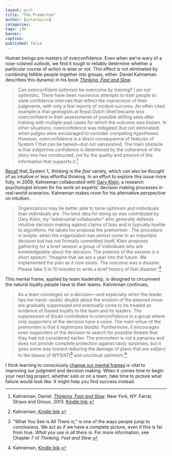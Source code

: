 ```yaml
---
layout: post
title: "The Premortem"
author: [potatowire]
categories: 
tags: jdm 
banner: 
caption: 
published: false
---
```


Human beings are masters of overconfidence. Even when we're wary of a rose-colored outlook, we find it tough to reliably determine whether a particular course of action is wise or not. This effect is not eliminated by combining fallible people together into groups, either. Daniel Kahneman describes this dynamic in his book [*Thinking, Fast and Slow*][1].

> Can overconfident optimism be overcome by training? I am not optimistic. There have been numerous attempts to train people to state confidence intervals that reflect the imprecision of their judgments, with only a few reports of modest success. An often cited example is that geologists at Royal Dutch Shell became less overconfident in their assessments of possible drilling sites after training with multiple past cases for which the outcome was known. In other situations, overconfidence was mitigated (but not eliminated) when judges were encouraged to consider competing hypotheses. However, overconfidence is a direct consequence of features of System 1 that can be tamed—but not vanquished. The main obstacle is that subjective confidence is determined by the coherence of the story one has constructed, not by the quality and amount of the information that supports it.[^1]

[Recall][4] that_System 1_ thinking is the _fast_ variety, which can also be thought of as intuitive or less effortful thinking. In an effort to explore this issue more fully, in 2009, Kahneman collaborated with [Gary Klein][5], a research psychologist known for his work on experts' decision making processes in real-world scenarios. Kahneman makes room for his alternative perspective on intuition.

> Organizations may be better able to tame optimism and individuals than individuals are. The best idea for doing so was contributed by Gary Klein, my “adversarial collaborator” who generally defends intuitive decision making against claims of bias and is typically hostile to algorithms. He labels his proposal the premortem . The procedure is simple: when the organization has almost come to an important decision but has not formally committed itself, Klein proposes gathering for a brief session a group of individuals who are knowledgeable about the decision. The premise of the session is a short speech: “Imagine that we are a year into the future. We implemented the plan as it now exists. The outcome was a disaster. Please take 5 to 10 minutes to write a brief history of that disaster.”[^2]

This mental frame, applied by team leadership, is designed to circumvent the natural loyalty people have to their teams. Kahneman continues,

> As a team converges on a decision—and especially when the leader tips her hand—public doubts about the wisdom of the planned move are gradually suppressed and eventually come to be treated as evidence of flawed loyalty to the team and its leaders. The suppression of doubt contributes to overconfidence in a group where only supporters of the decision have a voice. The main virtue of the premortem is that it legitimizes doubts. Furthermore, it encourages even supporters of the decision to search for possible threats that they had not considered earlier. The premortem is not a panacea and does not provide complete protection against nasty surprises, but it goes some way toward reducing the damage of plans that are subject to the biases of WYSIATI[^3] and uncritical optimism.[^4]

I think learning to consciously [change our mental frames][8] is vital to improving our judgment and decision making. When it comes time to begin your next big project, whether solo or on a team, take time to picture what failure would look like. It might help you find success instead.

[^1]:	Kahneman, Daniel. [*Thinking, Fast and Slow*][2]. New York, NY: Farrar, Straus and Giroux, 2013. [Kindle link][3].

[^2]:	Kahneman, [Kindle link][6].

[^3]:	"What You See is All There is," is one of the ways people jump to conclusions. We act as if we have a complete picture, even if this is far from true. _What you see is all there is_. For more information, see Chapter 7 of _Thinking, Fast and Slow_.

[^4]:	Kahneman, [Kindle link][7].

[1]:	https://www.amazon.com/dp/0374533555/?tag=potatowire-20
[2]:	https://www.amazon.com/dp/0374533555/?tag=potatowire-20
[3]:	http://a.co/gmAV10L
[4]:	http://with.thegra.in/flirting-with-absurdity
[5]:	https://en.wikipedia.org/wiki/Gary_A._Klein
[6]:	http://a.co/fK82KJm
[7]:	http://a.co/gxULkSE
[8]:	https://with.thegra.in/changing-frames